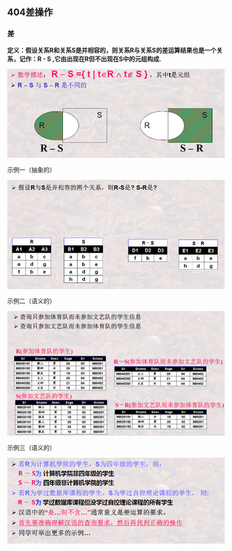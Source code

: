 ## 404差操作

### 差

**定义：假设关系R和关系S是并相容的，则关系R与关系S的差运算结果也是一个关系，记作：R - S ,它由出现在R但不出现在S中的元组构成.**

![image-20201215163834063](404差操作.assets/image-20201215163834063.png)



示例一（抽象的）

![image-20201215163955720](404差操作.assets/image-20201215163955720.png)

示例二（语义的）

![image-20201215164028892](404差操作.assets/image-20201215164028892.png)

示例三（语义的）

![image-20201215164043905](404差操作.assets/image-20201215164043905.png)